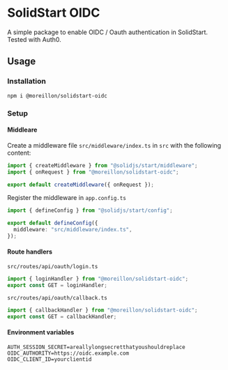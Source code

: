 # SolidStart OIDC

A simple package to enable OIDC / Oauth authentication in SolidStart. Tested with Auth0.

## Usage

### Installation

```
npm i @moreillon/solidstart-oidc
```

### Setup

#### Middleare

Create a middleware file `src/middleware/index.ts` in `src` with the following content:

```ts
import { createMiddleware } from "@solidjs/start/middleware";
import { onRequest } from "@moreillon/solidstart-oidc";

export default createMiddleware({ onRequest });
```

Register the middleware in `app.config.ts`

```ts
import { defineConfig } from "@solidjs/start/config";

export default defineConfig({
  middleware: "src/middleware/index.ts",
});
```

#### Route handlers

`src/routes/api/oauth/login.ts`

```ts
import { loginHandler } from "@moreillon/solidstart-oidc";
export const GET = loginHandler;
```

`src/routes/api/oauth/callback.ts`

```ts
import { callbackHandler } from "@moreillon/solidstart-oidc";
export const GET = callbackHandler;
```

#### Environment variables

```.env
AUTH_SESSION_SECRET=areallylongsecretthatyoushouldreplace
OIDC_AUTHORITY=https://oidc.example.com
OIDC_CLIENT_ID=yourclientid
```
